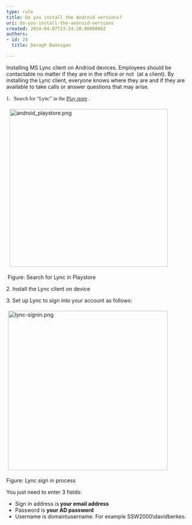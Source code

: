 ```yaml
---
type: rule
title: Do you install the Android versions?
uri: do-you-install-the-android-versions
created: 2014-04-07T23:24:20.0000000Z
authors:
- id: 28
  title: Daragh Bannigan

---
```




<span class='intro'> ​Installing MS Lync client on Andriod devices. Employees should be contactable no matter if they are in the office or not&#160; (at a client). By installing the Lync client, everyone knows where they are and if they are available to take calls or answer questions that may arise. </span>

<p>​<span><span><font face="Tahoma">1.</font><span style="font-style&#58;normal;font-variant&#58;normal;font-weight&#58;normal;font-size&#58;7pt;line-height&#58;normal;font-family&#58;'times new roman';">&#160;&#160;&#160; </span></span></span><font face="Tahoma">Search for “Lync” in the&#160;<a href="https&#58;//play.google.com/store">Play store</a> <img title="You are now leaving SSW" src="/_LAYOUTS/15/Images/SSW/external.gif" alt="" />.</font></p><p>&#160;<img alt="android_playstore.png" src="/ITAndNetworking/Rules-to-Better-Lync/SiteAssets/Pages/Do-you-install-the-android-versions/android_playstore.png" style="margin&#58;5px;width&#58;421px;" /></p><p>&#160;Figure&#58; Search for Lync in Playstore</p><p>2. Install the Lync client on device</p><p>3. Set up Lync to sign into your account as follows&#58;</p><p><img alt="lync-signin.png" src="/ITAndNetworking/Rules-to-Better-Lync/SiteAssets/Pages/Do-you-install-the-android-versions/lync-signin.png" style="margin&#58;5px;width&#58;425px;" />&#160;</p><p>Figure&#58; Lync&#160;sign in process</p><p>You just need to enter 3 fields&#58;</p><ul><li>Sign in address is<strong> your email address</strong></li><li>Password is <strong>your AD password</strong></li><li>Username is domain\username. For example SSW2000\davidberkes.</li></ul>


